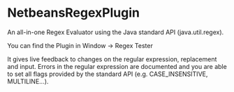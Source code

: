 # NetbeansRegexPlugin

An all-in-one Regex Evaluator using the Java standard API (java.util.regex).

You can find the Plugin in Window -> Regex Tester

It gives live feedback to changes on the regular expression, replacement and input. 
Errors in the regular expression are documented and you are able to set all flags provided by the standard API (e.g. CASE_INSENSITIVE, MULTILINE...).
